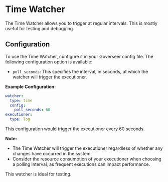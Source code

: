 # Time Watcher

The Time Watcher allows you to trigger at regular intervals. This is mostly
useful for testing and debugging.

## Configuration

To use the Time Watcher, configure it in your Goverseer config file. The
following configuration option is available:

- `poll_seconds`: This specifies the interval, in seconds, at which the watcher
  will trigger the executioner.

**Example Configuration:**

```yaml
watcher:
  type: time
  config:
    poll_seconds: 60
executioner:
  type: log
```

This configuration would trigger the executioner every 60 seconds.

**Note:**

- The Time Watcher will trigger the executioner regardless of whether any
  changes have occurred in the system.
- Consider the resource consumption of your executioner when choosing a polling
  interval, as frequent executions can impact performance.

This watcher is ideal for testing.
